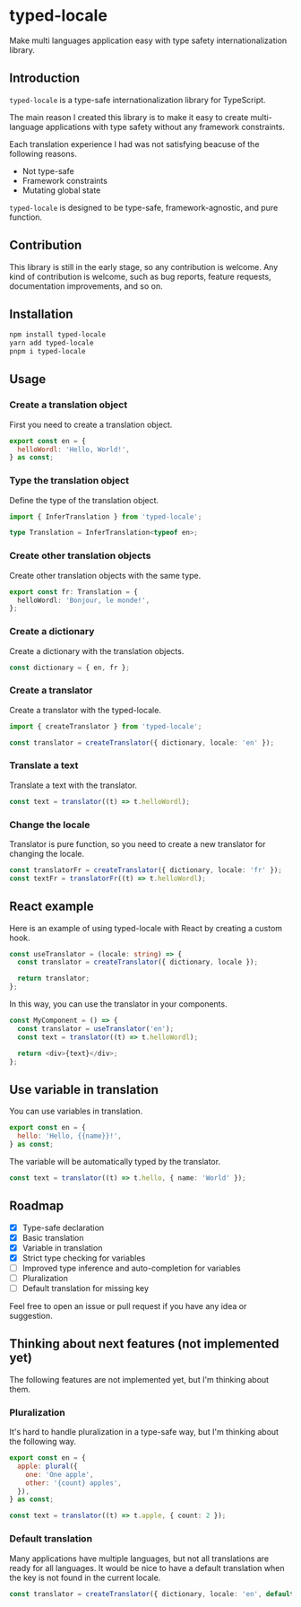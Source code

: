 # typed-locale

Make multi languages application easy with type safety internationalization library.

## Introduction

`typed-locale` is a type-safe internationalization library for TypeScript.

The main reason I created this library is to make it easy to create multi-language applications with type safety without any framework constraints.

Each translation experience I had was not satisfying beacuse of the following reasons.

- Not type-safe
- Framework constraints
- Mutating global state

`typed-locale` is designed to be type-safe, framework-agnostic, and pure function.

## Contribution

This library is still in the early stage, so any contribution is welcome.
Any kind of contribution is welcome, such as bug reports, feature requests, documentation improvements, and so on.

## Installation

```bash
npm install typed-locale
yarn add typed-locale
pnpm i typed-locale
```

## Usage

### Create a translation object

First you need to create a translation object.

```javascript
export const en = {
  helloWordl: 'Hello, World!',
} as const;
```

### Type the translation object

Define the type of the translation object.

```typescript
import { InferTranslation } from 'typed-locale';

type Translation = InferTranslation<typeof en>;
```

### Create other translation objects

Create other translation objects with the same type.

```typescript
export const fr: Translation = {
  helloWordl: 'Bonjour, le monde!',
};
```

### Create a dictionary

Create a dictionary with the translation objects.

```typescript
const dictionary = { en, fr };
```

### Create a translator

Create a translator with the typed-locale.

```typescript
import { createTranslator } from 'typed-locale';

const translator = createTranslator({ dictionary, locale: 'en' });
```

### Translate a text

Translate a text with the translator.

```typescript
const text = translator((t) => t.helloWordl);
```

### Change the locale

Translator is pure function, so you need to create a new translator for changing the locale.

```typescript
const translatorFr = createTranslator({ dictionary, locale: 'fr' });
const textFr = translatorFr((t) => t.helloWordl);
```

## React example

Here is an example of using typed-locale with React by creating a custom hook.

```typescript
const useTranslator = (locale: string) => {
  const translator = createTranslator({ dictionary, locale });

  return translator;
};
```

In this way, you can use the translator in your components.

```typescript
const MyComponent = () => {
  const translator = useTranslator('en');
  const text = translator((t) => t.helloWordl);

  return <div>{text}</div>;
};
```

## Use variable in translation

You can use variables in translation.

```javascript
export const en = {
  hello: 'Hello, {{name}}!',
} as const;
```

The variable will be automatically typed by the translator.

```typescript
const text = translator((t) => t.hello, { name: 'World' });
```

## Roadmap

- [x] Type-safe declaration
- [x] Basic translation
- [x] Variable in translation
- [x] Strict type checking for variables
- [ ] Improved type inference and auto-completion for variables
- [ ] Pluralization
- [ ] Default translation for missing key

Feel free to open an issue or pull request if you have any idea or suggestion.

## Thinking about next features (not implemented yet)

The following features are not implemented yet, but I'm thinking about them.

### Pluralization

It's hard to handle pluralization in a type-safe way, but I'm thinking about the following way.

```javascript
export const en = {
  apple: plural({
    one: 'One apple',
    other: '{count} apples',
  }),
} as const;
```

```typescript
const text = translator((t) => t.apple, { count: 2 });
```

### Default translation

Many applications have multiple languages, but not all translations are ready for all languages. It would be nice to have a default translation when the key is not found in the current locale.

```typescript
const translator = createTranslator({ dictionary, locale: 'en', default: 'en' });
```
